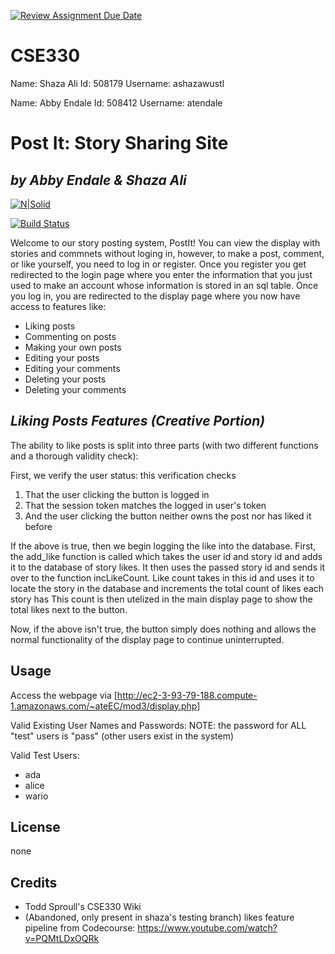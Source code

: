 [![Review Assignment Due Date](https://classroom.github.com/assets/deadline-readme-button-22041afd0340ce965d47ae6ef1cefeee28c7c493a6346c4f15d667ab976d596c.svg)](https://classroom.github.com/a/IrLmbvzN)
# CSE330
Name: Shaza Ali Id: 508179 Username: ashazawustl

Name: Abby Endale Id: 508412 Username: atendale


# Post It: Story Sharing Site
## _by Abby Endale & Shaza Ali_

[![N|Solid](https://cldup.com/dTxpPi9lDf.thumb.png)](https://nodesource.com/products/nsolid)

[![Build Status](https://travis-ci.org/joemccann/dillinger.svg?branch=master)](https://travis-ci.org/joemccann/dillinger)

Welcome to our story posting system, PostIt! You can view the display with stories and commnets without loging in, however, to make a post, comment, or like yourself, you need to log in or register. Once you register you get redirected to the login page where you enter the information that you just used to make an account whose information is stored in an sql table. Once you log in, you are redirected to the display page where you now have access to features like:

- Liking posts
- Commenting on posts
- Making your own posts
- Editing your posts
- Editing your comments
- Deleting your posts
- Deleting your comments

## _Liking Posts Features (Creative Portion)_
The ability to like posts is split into three parts (with two different functions and a thorough validity check): 

First, we verify the user status: this verification checks 
1) That the user clicking the button is logged in
2) That the session token matches the logged in user's token
3) And the user clicking the button neither owns the post nor has liked it before

If the above is true, then we begin logging the like into the database. First, the add_like function is called which takes the user id and story id and adds it to the database of story likes.
It then uses the passed story id and sends it over to the function incLikeCount. Like count takes in this id and uses it to locate the story in the database and increments the total count of likes each story has
This count is then utelized in the main display page to show the total likes next to the button.

Now, if the above isn't true, the button simply does nothing and allows the normal functionality of the display page to continue uninterrupted.

## Usage

Access the webpage via [http://ec2-3-93-79-188.compute-1.amazonaws.com/~ateEC/mod3/display.php]

Valid Existing User Names and Passwords:
NOTE: the password for ALL "test" users is "pass" (other users exist in the system)

Valid Test Users:
- ada
- alice
- wario

## License
none

## Credits
- Todd Sproull's CSE330 Wiki
- (Abandoned, only present in shaza's testing branch) likes feature pipeline from Codecourse: https://www.youtube.com/watch?v=PQMtLDxOQRk 


